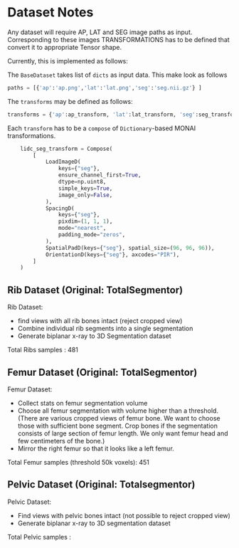 # Dataset Notes

Any dataset will require AP, LAT and SEG image paths as input. Corresponding to these images TRANSFORMATIONS has to be defined that convert it to appropriate Tensor shape.

Currently, this is implemented as follows:

The `BaseDataset` takes list of `dicts` as input data. This make look as follows
```python
paths = [{'ap':'ap.png','lat':'lat.png','seg':'seg.nii.gz'} ]
```
The `transforms` may be defined as follows:
```python 
transforms = {'ap':ap_transform, 'lat':lat_transform, 'seg':seg_transform}
```
Each `transform` has to be a `compose` of `Dictionary`-based MONAI transformations.
```python
    lidc_seg_transform = Compose(
        [
            LoadImageD(
                keys={"seg"},
                ensure_channel_first=True,
                dtype=np.uint8,
                simple_keys=True,
                image_only=False,
            ),
            SpacingD(
                keys={"seg"},
                pixdim=(1, 1, 1),
                mode="nearest",
                padding_mode="zeros",
            ),
            SpatialPadD(keys={"seg"}, spatial_size=(96, 96, 96)),
            OrientationD(keys={"seg"}, axcodes="PIR"),
        ]
    )
```

## Rib Dataset (Original: TotalSegmentor)
Rib Dataset: 
- find views with all rib bones intact (reject cropped view)
- Combine individual rib segments into a single segmentation 
- Generate biplanar x-ray to 3D Segmentation dataset

Total Ribs samples : 481 

## Femur Dataset (Original: TotalSegmentor)
Femur Dataset:
-  Collect stats on femur segmentation volume
-  Choose all femur segmentation with volume higher than a threshold. (There are various cropped views of femur bone. We want to choose those with sufficient bone segment. Crop bones if the segmentation consists of large section of femur length. We only want femur head and few centimeters of the bone.)
-  Mirror the right femur so that it looks like a left femur.

Total Femur samples (threshold 50k voxels): 451

## Pelvic Dataset (Original: Totalsegmentor)
Pelvic Dataset:
- Find views with pelvic bones intact (not possible to reject cropped view)
- Generate biplanar x-ray to 3D segmentation dataset
  
Total Pelvic samples : 